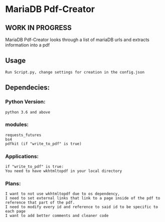 # MariaDB Pdf-Creator


## WORK IN PROGRESS

 MariaDB Pdf-Creator looks through a list of mariaDB urls and extracts information into a pdf


## Usage

    Run Script.py, change settings for creation in the config.json

## Dependecies:
### Python Version: 
    python 3.6 and above

### modules:
    requests_futures
    bs4
    pdfkit (if "write_to_pdf" is true)

### Applications:
    if "write_to_pdf" is true:
    You need to have wkhtmltopdf in your local directory

### Plans:
    I want to not use wkhtmltopdf due to os dependency,
    I need to set external links that link to a page inside of the pdf to reference that part of the pdf.
    I need to modify every id and reference to said id to be specific to each page
    I want to add better comments and cleaner code
    
